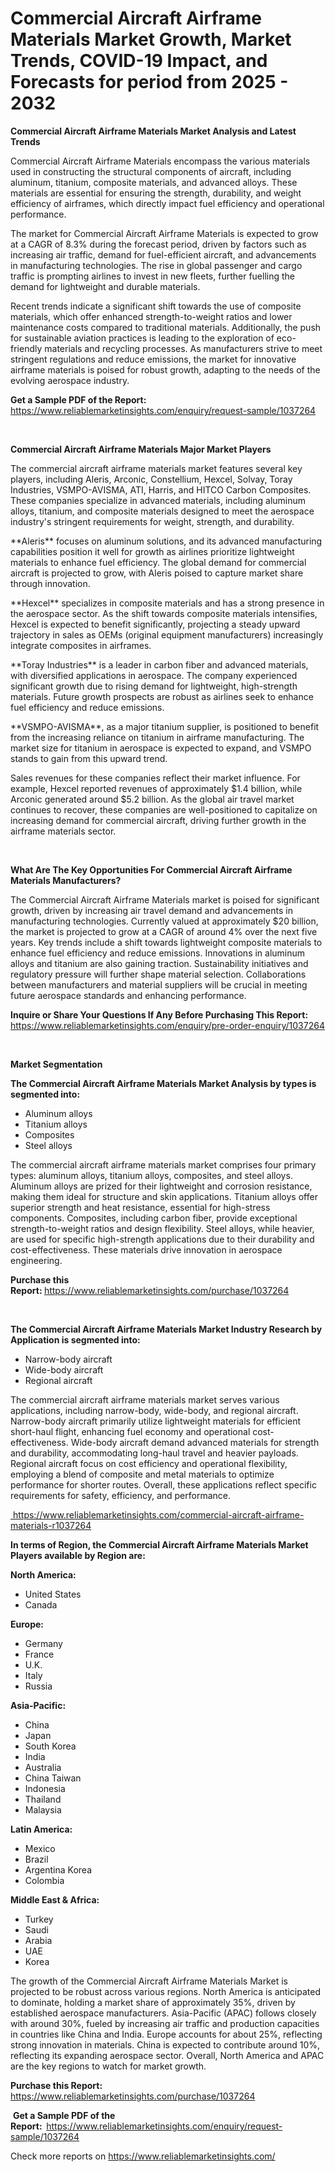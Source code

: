 <p><h1>Commercial Aircraft Airframe Materials Market Growth, Market Trends, COVID-19 Impact, and Forecasts for period from 2025 - 2032</h1></p><p><strong>Commercial Aircraft Airframe Materials Market Analysis and Latest Trends</strong></p>
<p><p>Commercial Aircraft Airframe Materials encompass the various materials used in constructing the structural components of aircraft, including aluminum, titanium, composite materials, and advanced alloys. These materials are essential for ensuring the strength, durability, and weight efficiency of airframes, which directly impact fuel efficiency and operational performance.</p><p>The market for Commercial Aircraft Airframe Materials is expected to grow at a CAGR of 8.3% during the forecast period, driven by factors such as increasing air traffic, demand for fuel-efficient aircraft, and advancements in manufacturing technologies. The rise in global passenger and cargo traffic is prompting airlines to invest in new fleets, further fuelling the demand for lightweight and durable materials.</p><p>Recent trends indicate a significant shift towards the use of composite materials, which offer enhanced strength-to-weight ratios and lower maintenance costs compared to traditional materials. Additionally, the push for sustainable aviation practices is leading to the exploration of eco-friendly materials and recycling processes. As manufacturers strive to meet stringent regulations and reduce emissions, the market for innovative airframe materials is poised for robust growth, adapting to the needs of the evolving aerospace industry.</p></p>
<p><strong>Get a Sample PDF of the Report:&nbsp;</strong> <a href="https://www.reliablemarketinsights.com/enquiry/request-sample/1037264?utm_campaign=3196&utm_medium=2&utm_source=Github&utm_content=ia&utm_term=21032025&utm_id=commercial-aircraft-airframe-materials">https://www.reliablemarketinsights.com/enquiry/request-sample/1037264</a></p>
<p>&nbsp;</p>
<p><strong>Commercial Aircraft Airframe Materials Major Market Players</strong></p>
<p><p>The commercial aircraft airframe materials market features several key players, including Aleris, Arconic, Constellium, Hexcel, Solvay, Toray Industries, VSMPO-AVISMA, ATI, Harris, and HITCO Carbon Composites. These companies specialize in advanced materials, including aluminum alloys, titanium, and composite materials designed to meet the aerospace industry's stringent requirements for weight, strength, and durability.</p><p>**Aleris** focuses on aluminum solutions, and its advanced manufacturing capabilities position it well for growth as airlines prioritize lightweight materials to enhance fuel efficiency. The global demand for commercial aircraft is projected to grow, with Aleris poised to capture market share through innovation.</p><p>**Hexcel** specializes in composite materials and has a strong presence in the aerospace sector. As the shift towards composite materials intensifies, Hexcel is expected to benefit significantly, projecting a steady upward trajectory in sales as OEMs (original equipment manufacturers) increasingly integrate composites in airframes.</p><p>**Toray Industries** is a leader in carbon fiber and advanced materials, with diversified applications in aerospace. The company experienced significant growth due to rising demand for lightweight, high-strength materials. Future growth prospects are robust as airlines seek to enhance fuel efficiency and reduce emissions.</p><p>**VSMPO-AVISMA**, as a major titanium supplier, is positioned to benefit from the increasing reliance on titanium in airframe manufacturing. The market size for titanium in aerospace is expected to expand, and VSMPO stands to gain from this upward trend.</p><p>Sales revenues for these companies reflect their market influence. For example, Hexcel reported revenues of approximately $1.4 billion, while Arconic generated around $5.2 billion. As the global air travel market continues to recover, these companies are well-positioned to capitalize on increasing demand for commercial aircraft, driving further growth in the airframe materials sector.</p></p>
<p>&nbsp;</p>
<p><strong>What Are The Key Opportunities For Commercial Aircraft Airframe Materials Manufacturers?</strong></p>
<p><p>The Commercial Aircraft Airframe Materials market is poised for significant growth, driven by increasing air travel demand and advancements in manufacturing technologies. Currently valued at approximately $20 billion, the market is projected to grow at a CAGR of around 4% over the next five years. Key trends include a shift towards lightweight composite materials to enhance fuel efficiency and reduce emissions. Innovations in aluminum alloys and titanium are also gaining traction. Sustainability initiatives and regulatory pressure will further shape material selection. Collaborations between manufacturers and material suppliers will be crucial in meeting future aerospace standards and enhancing performance.</p></p>
<p><strong>Inquire or Share Your Questions If Any Before Purchasing This Report:</strong> <a href="https://www.reliablemarketinsights.com/enquiry/pre-order-enquiry/1037264?utm_campaign=3196&utm_medium=2&utm_source=Github&utm_content=ia&utm_term=21032025&utm_id=commercial-aircraft-airframe-materials">https://www.reliablemarketinsights.com/enquiry/pre-order-enquiry/1037264</a></p>
<p>&nbsp;</p>
<p><strong>Market Segmentation</strong></p>
<p><strong>The Commercial Aircraft Airframe Materials Market Analysis by types is segmented into:</strong></p>
<p><ul><li>Aluminum alloys</li><li>Titanium alloys</li><li>Composites</li><li>Steel alloys</li></ul></p>
<p><p>The commercial aircraft airframe materials market comprises four primary types: aluminum alloys, titanium alloys, composites, and steel alloys. Aluminum alloys are prized for their lightweight and corrosion resistance, making them ideal for structure and skin applications. Titanium alloys offer superior strength and heat resistance, essential for high-stress components. Composites, including carbon fiber, provide exceptional strength-to-weight ratios and design flexibility. Steel alloys, while heavier, are used for specific high-strength applications due to their durability and cost-effectiveness. These materials drive innovation in aerospace engineering.</p></p>
<p><strong>Purchase this Report:&nbsp;</strong><a href="https://www.reliablemarketinsights.com/purchase/1037264?utm_campaign=3196&utm_medium=2&utm_source=Github&utm_content=ia&utm_term=21032025&utm_id=commercial-aircraft-airframe-materials">https://www.reliablemarketinsights.com/purchase/1037264</a></p>
<p>&nbsp;</p>
<p><strong>The Commercial Aircraft Airframe Materials Market Industry Research by Application is segmented into:</strong></p>
<p><ul><li>Narrow-body aircraft</li><li>Wide-body aircraft</li><li>Regional aircraft</li></ul></p>
<p><p>The commercial aircraft airframe materials market serves various applications, including narrow-body, wide-body, and regional aircraft. Narrow-body aircraft primarily utilize lightweight materials for efficient short-haul flight, enhancing fuel economy and operational cost-effectiveness. Wide-body aircraft demand advanced materials for strength and durability, accommodating long-haul travel and heavier payloads. Regional aircraft focus on cost efficiency and operational flexibility, employing a blend of composite and metal materials to optimize performance for shorter routes. Overall, these applications reflect specific requirements for safety, efficiency, and performance.</p></p>
<p><a href="https://www.reliablemarketinsights.com/commercial-aircraft-airframe-materials-r1037264?utm_campaign=3196&utm_medium=2&utm_source=Github&utm_content=ia&utm_term=21032025&utm_id=commercial-aircraft-airframe-materials">&nbsp;https://www.reliablemarketinsights.com/commercial-aircraft-airframe-materials-r1037264</a></p>
<p><strong>In terms of Region, the Commercial Aircraft Airframe Materials Market Players available by Region are:</strong></p>
<p>
    <p> <strong> North America: </strong>
        <ul>
            <li>United States</li>
            <li>Canada</li>
        </ul>
        </p> 
    <p> <strong> Europe: </strong>
        <ul>
            <li>Germany</li>
            <li>France</li>
            <li>U.K.</li>
            <li>Italy</li>
            <li>Russia</li>
        </ul>
        </p> 
    <p> <strong> Asia-Pacific: </strong>
        <ul>
            <li>China</li>
            <li>Japan</li>
            <li>South Korea</li>
            <li>India</li>
            <li>Australia</li>
            <li>China Taiwan</li>
            <li>Indonesia</li>
            <li>Thailand</li>
            <li>Malaysia</li>
        </ul>
        </p> 
    <p> <strong> Latin America: </strong>
        <ul>
            <li>Mexico</li>
            <li>Brazil</li>
            <li>Argentina Korea</li>
            <li>Colombia</li>
        </ul>
        </p> 
    <p> <strong> Middle East & Africa: </strong>
        <ul>
            <li>Turkey</li>
            <li>Saudi</li>
            <li>Arabia</li>
            <li>UAE</li>
            <li>Korea</li>
        </ul>
    </p>
    </p>
<p><p>The growth of the Commercial Aircraft Airframe Materials Market is projected to be robust across various regions. North America is anticipated to dominate, holding a market share of approximately 35%, driven by established aerospace manufacturers. Asia-Pacific (APAC) follows closely with around 30%, fueled by increasing air traffic and production capacities in countries like China and India. Europe accounts for about 25%, reflecting strong innovation in materials. China is expected to contribute around 10%, reflecting its expanding aerospace sector. Overall, North America and APAC are the key regions to watch for market growth.</p></p>
<p><strong>Purchase this Report: </strong><a href="https://www.reliablemarketinsights.com/purchase/1037264?utm_campaign=3196&utm_medium=2&utm_source=Github&utm_content=ia&utm_term=21032025&utm_id=commercial-aircraft-airframe-materials">https://www.reliablemarketinsights.com/purchase/1037264</a></p>
<p>&nbsp;<strong>Get a Sample PDF of the Report:&nbsp;&nbsp;</strong><a href="https://www.reliablemarketinsights.com/enquiry/request-sample/1037264?utm_campaign=3196&utm_medium=2&utm_source=Github&utm_content=ia&utm_term=21032025&utm_id=commercial-aircraft-airframe-materials">https://www.reliablemarketinsights.com/enquiry/request-sample/1037264</a></p>
<p><strong></strong></p>
<p>Check more reports on <a href="https://www.reliablemarketinsights.com/?utm_campaign=3196&utm_medium=2&utm_source=Github&utm_content=ia&utm_term=21032025&utm_id=commercial-aircraft-airframe-materials">https://www.reliablemarketinsights.com/</a></p>